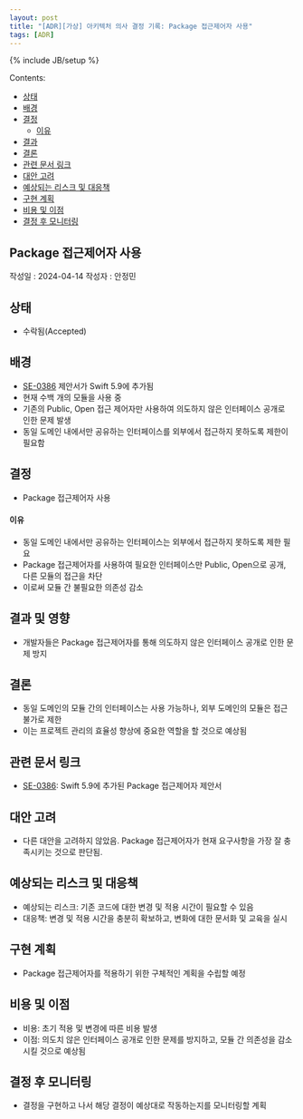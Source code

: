```yaml
---
layout: post
title: "[ADR][가상] 아키텍처 의사 결정 기록: Package 접근제어자 사용"
tags: [ADR]
---
```

{% include JB/setup %}

Contents:

* [상태](#status)
* [배경](#context)
* [결정](#decisions)
  * [이유](#rationale)
* [결과](#consequences)
* [결론](#conclusion)
* [관련 문서 링크](#reference)
* [대안 고려](#considered_alternatives)
* [예상되는 리스크 및 대응책](#risks_and_mitigation)
* [구현 계획](#Implementation_Plan)
* [비용 및 이점](#Costs_and_Benefits)
* [결정 후 모니터링](#Monitoring_after_Decision)

## Package 접근제어자 사용

작성일 : 2024-04-14
작성자 : 안정민

<h2 id="status">상태</h2>

* 수락됨(Accepted)
  
<h2 id="context">배경</h2>

* [SE-0386](https://github.com/apple/swift-evolution/blob/main/proposals/0386-package-access-modifier.md) 제안서가 Swift 5.9에 추가됨
* 현재 수백 개의 모듈을 사용 중
* 기존의 Public, Open 접근 제어자만 사용하여 의도하지 않은 인터페이스 공개로 인한 문제 발생
* 동일 도메인 내에서만 공유하는 인터페이스를 외부에서 접근하지 못하도록 제한이 필요함

<h2 id="decisions">결정</h2>

* Package 접근제어자 사용

<h4 id="rationale">이유</h4>

* 동일 도메인 내에서만 공유하는 인터페이스는 외부에서 접근하지 못하도록 제한 필요
* Package 접근제어자를 사용하여 필요한 인터페이스만 Public, Open으로 공개, 다른 모듈의 접근을 차단
* 이로써 모듈 간 불필요한 의존성 감소

<h2 id="consequences">결과 및 영향</h2>

*  개발자들은 Package 접근제어자를 통해 의도하지 않은 인터페이스 공개로 인한 문제 방지

<h2 id="conclusion">결론</h2>

* 동일 도메인의 모듈 간의 인터페이스는 사용 가능하나, 외부 도메인의 모듈은 접근 불가로 제한
* 이는 프로젝트 관리의 효율성 향상에 중요한 역할을 할 것으로 예상됨

<h2 id="reference">관련 문서 링크</h2>

* [SE-0386](https://github.com/apple/swift-evolution/blob/main/proposals/0386-package-access-modifier.md): Swift 5.9에 추가된 Package 접근제어자 제안서

<h2 id="considered_alternatives">대안 고려</h2>

* 다른 대안을 고려하지 않았음. Package 접근제어자가 현재 요구사항을 가장 잘 충족시키는 것으로 판단됨.

<h2 id="risks_and_mitigation">예상되는 리스크 및 대응책</h2>

* 예상되는 리스크: 기존 코드에 대한 변경 및 적용 시간이 필요할 수 있음
* 대응책: 변경 및 적용 시간을 충분히 확보하고, 변화에 대한 문서화 및 교육을 실시

<h2 id="Implementation_Plan">구현 계획</h2>

* Package 접근제어자를 적용하기 위한 구체적인 계획을 수립할 예정

<h2 id="Costs_and_Benefits">비용 및 이점</h2>

* 비용: 초기 적용 및 변경에 따른 비용 발생
* 이점: 의도치 않은 인터페이스 공개로 인한 문제를 방지하고, 모듈 간 의존성을 감소시킬 것으로 예상됨

<h2 id="Monitoring_after_Decision">결정 후 모니터링</h2>

* 결정을 구현하고 나서 해당 결정이 예상대로 작동하는지를 모니터링할 계획
